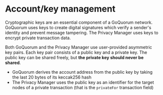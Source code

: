 # Account/key management

Cryptographic keys are an essential component of a GoQuorum network. GoQuorum uses keys to create digital
signatures which verify a sender's identity and prevent message tampering. The Privacy Manager uses keys to encrypt private transaction data.

Both GoQuorum and the Privacy Manager use user-provided asymmetric key pairs. Each key pair consists
of a public key and a private key. The public key can be shared freely, but **the private key should never be shared**.

* GoQuorum derives the account address from the public key by taking the last 20 bytes of its keccak256 hash
* The Privacy Manager uses the public key as an identifier for the target nodes of a private transaction (that is the `privateFor` transaction field)

